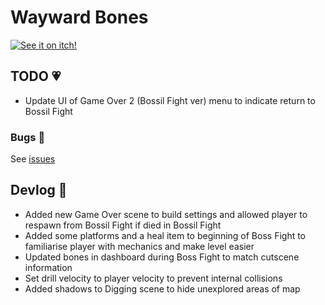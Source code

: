 # Wayward Bones
[![See it on itch!](https://img.itch.zone/aW1nLzg0MDMxNTUucG5n/original/FbEfaa.png)](https://akjanklin.itch.io/wayward-bones)

## TODO 💗
 * Update UI of Game Over 2 (Bossil Fight ver) menu to indicate return to Bossil Fight
### Bugs 🐍
See [issues](https://github.com/nicktstewart/McGameJam/issues)

## Devlog 🦴
 * Added new Game Over scene to build settings and allowed player to respawn from Bossil Fight if died in Bossil Fight
 * Added some platforms and a heal item to beginning of Boss Fight to familiarise player with mechanics and make level easier
 * Updated bones in dashboard during Boss Fight to match cutscene information
 * Set drill velocity to player velocity to prevent internal collisions
 * Added shadows to Digging scene to hide unexplored areas of map
